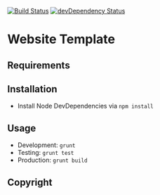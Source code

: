 [![Build Status](https://travis-ci.org/marcobiedermann/website-template.svg)](https://travis-ci.org/marcobiedermann/website-template) [![devDependency Status](https://david-dm.org/marcobiedermann/website-template/dev-status.svg)](https://david-dm.org/marcobiedermann/website-template#info=devDependencies)
# Website Template

## Requirements

## Installation
* Install Node DevDependencies via `npm install`

## Usage
* Development: `grunt`
* Testing: `grunt test`
* Production: `grunt build`

## Copyright
